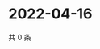 # 2022-04-16

共 0 条

<!-- BEGIN WEIBO -->
<!-- 最后更新时间 Sat Apr 16 2022 08:23:22 GMT+0800 (China Standard Time) -->

<!-- END WEIBO -->
